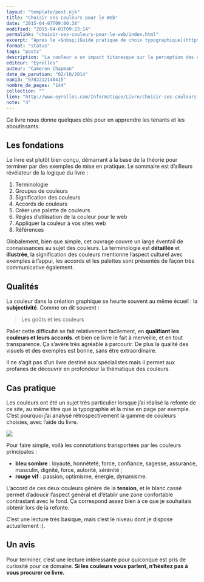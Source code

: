 ```yaml
---
layout: "template/post.njk"
title: "Choisir ses couleurs pour le Web"
date: "2015-04-07T09:00:38"
modified: "2015-04-01T09:23:14"
permalink: "choisir-ses-couleurs-pour-le-web/index.html"
excerpt: "Après le «&nbsp;[Guide pratique de choix typographique](https://www.ffoodd.fr/guide-pratique-de-choix-typographique/)&nbsp;», voici un bouquin pour nous aider à bien choisir nos couleurs. Même si «&nbsp;pour le web&nbsp;» est plus une accroche qu’une spécialisation du livre, le livre explique les principales notions avec clarté."
format: "status"
tags: "posts"
description: "La couleur a un impact titanesque sur la perception des choses&nbsp;: elle peut aussi bien induire une bonne impression qu’un mauvais <i>a priori</i>."
editeur: "Eyrolles"
auteur: "Cameron Chapman"
date_de_parution: "02/10/2014"
ean13: "9782212140415"
nombre_de_pages: "144"
collection: ""
lien: "http://www.eyrolles.com/Informatique/Livre/choisir-ses-couleurs-pour-le-web-9782212140415"
note: "4"
---
```

Ce livre nous donne quelques clés pour en apprendre les tenants et les aboutissants.

## Les fondations

Le livre est plutôt bien conçu, démarrant à la base de la théorie pour terminer par des exemples de mise en pratique. Le sommaire est d’ailleurs révélateur de la logique du livre&nbsp;:

1.  Terminologie
2.  Groupes de couleurs
3.  Signification des couleurs
4.  Accords de couleurs
5.  Créer une palette de couleurs
6.  Règles d’utilisation de la couleur pour le web
7.  Appliquer la couleur à vos sites web
8.  Références

Globalement, bien que simple, cet ouvrage couvre un large éventail de connaissances au sujet des couleurs. La terminologie est **détaillée** et **illustrée**, la signification des couleurs mentionne l’aspect culturel avec exemples à l’appui, les accords et les palettes sont présentés de façon très communicative également.

## Qualités

La couleur dans la création graphique se heurte souvent au même écueil&nbsp;: la **subjectivité**. Comme on dit souvent&nbsp;:

> Les goûts et les couleurs

Palier cette difficulté se fait relativement facilement, en **qualifiant les couleurs et leurs accords**. et bien ce livre le fait à merveille, et en tout transparence. Ça s’avère très agréable à parcourir. De plus la qualité des visuels et des exemples est bonne, sans être extraordinaire.

Il ne s’agit pas d’un livre destiné aux spécialistes mais il permet aux profanes de découvrir en profondeur la thématique des couleurs.

## Cas pratique

Les couleurs ont été un sujet très particulier lorsque j’ai réalisé la refonte de ce site, au même titre que la typographie et la mise en page par exemple. C’est pourquoi j’ai analysé rétrospectivement la gamme de couleurs choisies, avec l’aide du livre.

![](/images/2015/03/ffoodd-300x55.png)

Pour faire simple, voilà les connotations transportées par les couleurs principales&nbsp;:

* **bleu sombre**&nbsp;: loyauté, honnêteté, force, confiance, sagesse, assurance, masculin, dignité, force, autorité, sérénité&nbsp;;
* **rouge vif**&nbsp;: passion, optimisme, énergie, dynamisme.

L’accord de ces deux couleurs génère de la **tension**, et le blanc cassé permet d’adoucir l’aspect général et d’établir une zone confortable contrastant avec le fond. Ça correspond assez bien à ce que je souhaitais obtenir lors de la refonte.

C’est une lecture très basique, mais c’est le niveau dont je dispose actuellement :).

## Un avis

Pour terminer, c’est une lecture intéressante pour quiconque est pris de curiosité pour ce domaine. **Si les couleurs vous parlent, n’hésitez pas à vous procurer ce livre.**